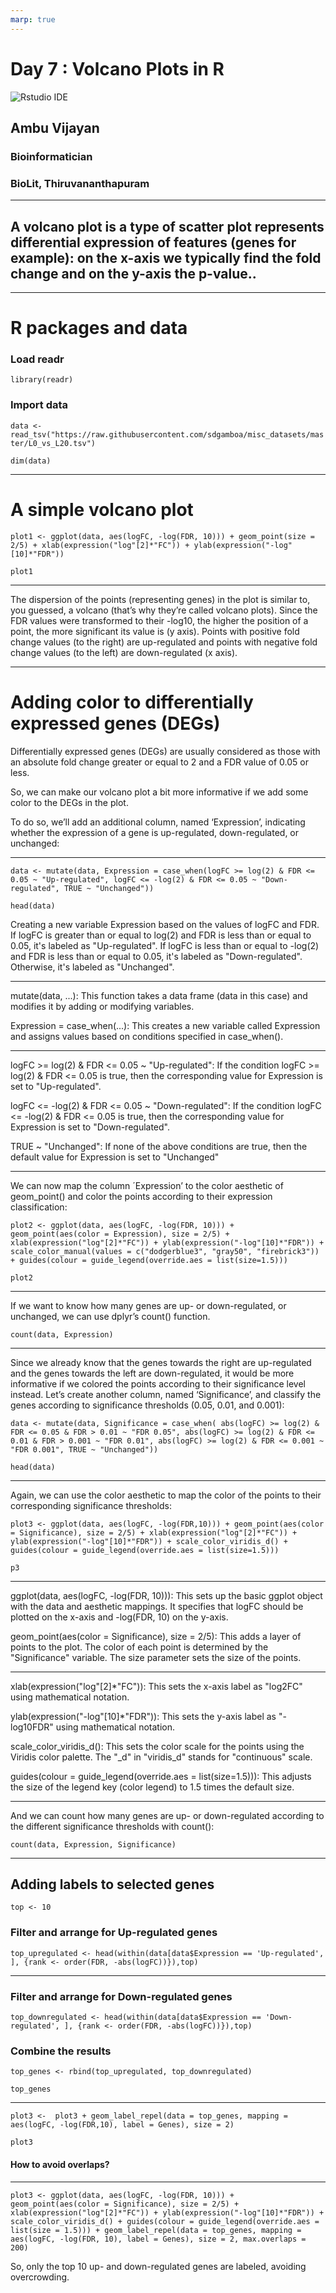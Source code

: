 ```yaml
---
marp: true
---
```

# Day 7 : Volcano Plots in R
![Rstudio IDE](./assets/images/ambu_v.png)
## Ambu Vijayan
### Bioinformatician
### BioLit, Thiruvananthapuram
---

## A volcano plot is a type of scatter plot represents differential expression of features (genes for example): on the x-axis we typically find the fold change and on the y-axis the p-value..

---
# R packages and data

### Load readr
`library(readr)`

### Import data
`data <- read_tsv("https://raw.githubusercontent.com/sdgamboa/misc_datasets/master/L0_vs_L20.tsv")`

`dim(data)`

---

# A simple volcano plot

`plot1 <- ggplot(data, aes(logFC, -log(FDR, 10))) + geom_point(size = 2/5) + xlab(expression("log"[2]*"FC")) + ylab(expression("-log"[10]*"FDR"))`

`plot1`

---

The dispersion of the points (representing genes) in the plot is similar to, you guessed, a volcano (that’s why they’re called volcano plots). Since the FDR values were transformed to their -log10, the higher the position of a point, the more significant its value is (y axis). Points with positive fold change values (to the right) are up-regulated and points with negative fold change values (to the left) are down-regulated (x axis).

---

# Adding color to differentially expressed genes (DEGs)

Differentially expressed genes (DEGs) are usually considered as those with an absolute fold change greater or equal to 2 and a FDR value of 0.05 or less.

So, we can make our volcano plot a bit more informative if we add some color to the DEGs in the plot.

To do so, we’ll add an additional column, named ‘Expression’, indicating whether the expression of a gene is up-regulated, down-regulated, or unchanged:

---

`data <- mutate(data, Expression = case_when(logFC >= log(2) & FDR <= 0.05 ~ "Up-regulated", logFC <= -log(2) & FDR <= 0.05 ~ "Down-regulated", TRUE ~ "Unchanged"))`

`head(data)`

Creating a new variable Expression based on the values of logFC and FDR. If logFC is greater than or equal to log(2) and FDR is less than or equal to 0.05, it's labeled as "Up-regulated". If logFC is less than or equal to -log(2) and FDR is less than or equal to 0.05, it's labeled as "Down-regulated". Otherwise, it's labeled as "Unchanged".

---

mutate(data, ...): This function takes a data frame (data in this case) and modifies it by adding or modifying variables.

Expression = case_when(...): This creates a new variable called Expression and assigns values based on conditions specified in case_when().

---

logFC >= log(2) & FDR <= 0.05 ~ "Up-regulated": If the condition logFC >= log(2) & FDR <= 0.05 is true, then the corresponding value for Expression is set to "Up-regulated".


logFC <= -log(2) & FDR <= 0.05 ~ "Down-regulated": If the condition logFC <= -log(2) & FDR <= 0.05 is true, then the corresponding value for Expression is set to "Down-regulated".

TRUE ~ "Unchanged": If none of the above conditions are true, then the default value for Expression is set to "Unchanged"

---

We can now map the column ´Expression’ to the color aesthetic of geom_point() and color the points according to their expression classification:

`plot2 <- ggplot(data, aes(logFC, -log(FDR, 10))) + geom_point(aes(color = Expression), size = 2/5) + xlab(expression("log"[2]*"FC")) + ylab(expression("-log"[10]*"FDR")) + scale_color_manual(values = c("dodgerblue3", "gray50", "firebrick3")) + guides(colour = guide_legend(override.aes = list(size=1.5)))`

`plot2`

---

If we want to know how many genes are up- or down-regulated, or unchanged, we can use dplyr’s count() function.

`count(data, Expression)`

---

Since we already know that the genes towards the right are up-regulated and the genes towards the left are down-regulated, it would be more informative if we colored the points according to their significance level instead. Let’s create another column, named ‘Significance’, and classify the genes according to significance thresholds (0.05, 0.01, and 0.001):

`data <- mutate(data, Significance = case_when( abs(logFC) >= log(2) & FDR <= 0.05 & FDR > 0.01 ~ "FDR 0.05", abs(logFC) >= log(2) & FDR <= 0.01 & FDR > 0.001 ~ "FDR 0.01", abs(logFC) >= log(2) & FDR <= 0.001 ~ "FDR 0.001", TRUE ~ "Unchanged"))`

`head(data)`

---
Again, we can use the color aesthetic to map the color of the points to their corresponding significance thresholds:

`plot3 <- ggplot(data, aes(logFC, -log(FDR,10))) +
  geom_point(aes(color = Significance), size = 2/5) +
  xlab(expression("log"[2]*"FC")) + 
  ylab(expression("-log"[10]*"FDR")) +
  scale_color_viridis_d() +
  guides(colour = guide_legend(override.aes = list(size=1.5)))` 

`p3`

---

ggplot(data, aes(logFC, -log(FDR, 10))): This sets up the basic ggplot object with the data and aesthetic mappings. It specifies that logFC should be plotted on the x-axis and -log(FDR, 10) on the y-axis.

geom_point(aes(color = Significance), size = 2/5): This adds a layer of points to the plot. The color of each point is determined by the "Significance" variable. The size parameter sets the size of the points.

---

xlab(expression("log"[2]*"FC")): This sets the x-axis label as "log2FC" using mathematical notation.

ylab(expression("-log"[10]*"FDR")): This sets the y-axis label as "-log10FDR" using mathematical notation.

scale_color_viridis_d(): This sets the color scale for the points using the Viridis color palette. The "_d" in "viridis_d" stands for "continuous" scale.

guides(colour = guide_legend(override.aes = list(size=1.5))): This adjusts the size of the legend key (color legend) to 1.5 times the default size.

---

And we can count how many genes are up- or down-regulated according to the different significance thresholds with count():

`count(data, Expression, Significance)`

---

## Adding labels to selected genes

`top <- 10`

### Filter and arrange for Up-regulated genes
`top_upregulated <- head(within(data[data$Expression == 'Up-regulated', ], {rank <- order(FDR, -abs(logFC))}),top)`

---

### Filter and arrange for Down-regulated genes
`top_downregulated <- head(within(data[data$Expression == 'Down-regulated', ], {rank <- order(FDR, -abs(logFC))}),top)`

### Combine the results
`top_genes <- rbind(top_upregulated, top_downregulated)`

`top_genes`

---
`plot3 <-  plot3 + geom_label_repel(data = top_genes, mapping = aes(logFC, -log(FDR,10), label = Genes), size = 2)`

`plot3`

#### How to avoid overlaps?

---

`plot3 <- ggplot(data, aes(logFC, -log(FDR, 10))) + geom_point(aes(color = Significance), size = 2/5) + xlab(expression("log"[2]*"FC")) + ylab(expression("-log"[10]*"FDR")) + scale_color_viridis_d() + guides(colour = guide_legend(override.aes = list(size = 1.5))) + geom_label_repel(data = top_genes, mapping = aes(logFC, -log(FDR, 10), label = Genes), size = 2, max.overlaps = 200)`


So, only the top 10 up- and down-regulated genes are labeled, avoiding overcrowding.


